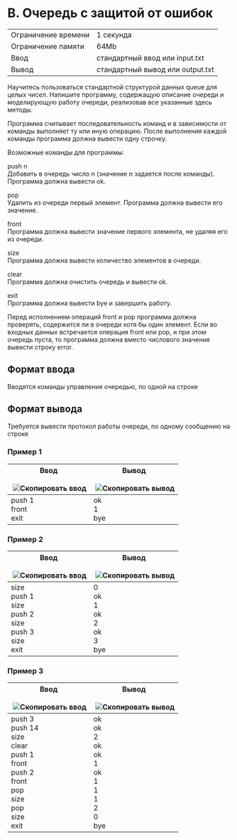 # B. Очередь с защитой от ошибок

|   |   |
|---|---|
|Ограничение времени|1 секунда|
|Ограничение памяти|64Mb|
|Ввод|стандартный ввод или input.txt|
|Вывод|стандартный вывод или output.txt|

Научитесь пользоваться стандартной структурой данных queue для целых чисел. Напишите программу, содержащую описание очереди и моделирующую работу очереди, реализовав все указанные здесь методы. 

Программа считывает последовательность команд и в зависимости от команды выполняет ту или иную операцию. После выполнения каждой команды программа должна вывести одну строчку.

Возможные команды для программы:

push n  
Добавить в очередь число n (значение n задается после команды). Программа должна вывести ok.

pop  
Удалить из очереди первый элемент. Программа должна вывести его значение.

front  
Программа должна вывести значение первого элемента, не удаляя его из очереди.

size  
Программа должна вывести количество элементов в очереди.

clear  
Программа должна очистить очередь и вывести ok.

exit  
Программа должна вывести bye и завершить работу.

Перед исполнением операций front и pop программа должна проверять, содержится ли в очереди хотя бы один элемент. Если во входных данных встречается операция front или pop, и при этом очередь пуста, то программа должна вместо числового значения вывести строку error.

## Формат ввода

Вводятся команды управления очередью, по одной на строке

## Формат вывода

Требуется вывести протокол работы очереди, по одному сообщению на строке

### Пример 1

|Ввод<br><br> ![Скопировать ввод](https://yastatic.net/lego/_/La6qi18Z8LwgnZdsAr1qy1GwCwo.gif)|Вывод<br><br> ![Скопировать вывод](https://yastatic.net/lego/_/La6qi18Z8LwgnZdsAr1qy1GwCwo.gif)|
|---|---|
|push 1<br>front<br>exit|ok<br>1<br>bye|

### Пример 2

|Ввод<br><br> ![Скопировать ввод](https://yastatic.net/lego/_/La6qi18Z8LwgnZdsAr1qy1GwCwo.gif)|Вывод<br><br> ![Скопировать вывод](https://yastatic.net/lego/_/La6qi18Z8LwgnZdsAr1qy1GwCwo.gif)|
|---|---|
|size<br>push 1<br>size<br>push 2<br>size<br>push 3<br>size<br>exit|0<br>ok<br>1<br>ok<br>2<br>ok<br>3<br>bye|

### Пример 3

|Ввод<br><br> ![Скопировать ввод](https://yastatic.net/lego/_/La6qi18Z8LwgnZdsAr1qy1GwCwo.gif)|Вывод<br><br> ![Скопировать вывод](https://yastatic.net/lego/_/La6qi18Z8LwgnZdsAr1qy1GwCwo.gif)|
|---|---|
|push 3<br>push 14<br>size<br>clear<br>push 1<br>front<br>push 2<br>front<br>pop<br>size<br>pop<br>size<br>exit|ok<br>ok<br>2<br>ok<br>ok<br>1<br>ok<br>1<br>1<br>1<br>2<br>0<br>bye|